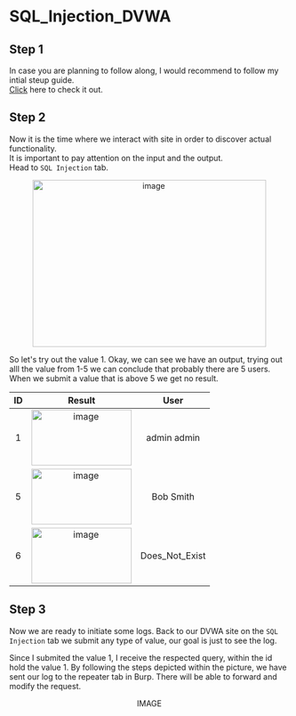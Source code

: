 # SQL_Injection_DVWA

## Step 1
  In case you are planning to follow along, I would recommend to follow my intial steup guide. <br>
 [Click](https://github.com/EleniChristopoulou/DVWA_Initial_Setup-/tree/main) here to check it out.

 ## Step 2
  Now it is the time where we interact with site in order to discover actual functionality.<br>
  It is important to pay attention on the input and the output.<br>
  Head to `SQL Injection` tab.
<p align="center"><img width="420" height="300" alt="image" src="https://github.com/user-attachments/assets/f8b6d3cb-2f65-4cd0-805b-fe7f4cb9fe83" /> </p>

  So let's try out the value 1. Okay, we can see we have an output, trying out alll the value from 1-5 we can conclude that probably there are 5 users. <br> 
  When we submit a value that is above 5 we get no result.
  
<div align="center">

| ID | Result | User |
| :-----------: | :----------: | :----------: |
| 1 | <img width="180" height="100" alt="image" src="https://github.com/user-attachments/assets/8b1303ea-d01a-4470-849d-3396f57022af" /> | admin admin |
| 5 | <img width="180" height="100" alt="image" src="https://github.com/user-attachments/assets/5e43f551-a677-4d43-b6a7-1f1bbf70b2ee" /> | Bob Smith |
| 6 | <img width="180" height="100" alt="image" src="https://github.com/user-attachments/assets/5caf2470-5cdd-4141-b911-7c0e70a50bc3" /> | Does_Not_Exist |

</div>

## Step 3
  Now we are ready to initiate some logs. Back to our DVWA site on the `SQL Injection` tab we submit any type of value, our goal is just to see the log.

  Since I submited the value 1, I receive the respected query, within the id hold the value 1. By following the steps depicted within the picture, we have sent our log to the repeater tab in Burp. There will be able to forward and modify the request.
  <p align="center">IMAGE</p>
